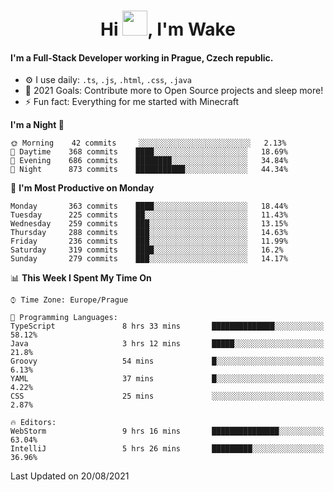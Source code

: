 <h1 align="center">Hi <img src="https://raw.githubusercontent.com/MrWakeCZ/MrWakeCZ/master/Hi.gif" width="40px" />, I'm Wake</h1>

#### I'm a Full-Stack Developer working in Prague, Czech republic.
- ⚙️ I use daily: `.ts`, `.js`, `.html`, `.css`, `.java`
- 🥅 2021 Goals: Contribute more to Open Source projects and sleep more!
- ⚡ Fun fact: Everything for me started with Minecraft

<!--START_SECTION:waka-->
**I'm a Night 🦉** 

```text
🌞 Morning    42 commits     ░░░░░░░░░░░░░░░░░░░░░░░░░   2.13% 
🌆 Daytime    368 commits    ████░░░░░░░░░░░░░░░░░░░░░   18.69% 
🌃 Evening    686 commits    ████████░░░░░░░░░░░░░░░░░   34.84% 
🌙 Night      873 commits    ███████████░░░░░░░░░░░░░░   44.34%

```
📅 **I'm Most Productive on Monday** 

```text
Monday       363 commits    ████░░░░░░░░░░░░░░░░░░░░░   18.44% 
Tuesday      225 commits    ██░░░░░░░░░░░░░░░░░░░░░░░   11.43% 
Wednesday    259 commits    ███░░░░░░░░░░░░░░░░░░░░░░   13.15% 
Thursday     288 commits    ███░░░░░░░░░░░░░░░░░░░░░░   14.63% 
Friday       236 commits    ███░░░░░░░░░░░░░░░░░░░░░░   11.99% 
Saturday     319 commits    ████░░░░░░░░░░░░░░░░░░░░░   16.2% 
Sunday       279 commits    ███░░░░░░░░░░░░░░░░░░░░░░   14.17%

```


📊 **This Week I Spent My Time On** 

```text
⌚︎ Time Zone: Europe/Prague

💬 Programming Languages: 
TypeScript               8 hrs 33 mins       ██████████████░░░░░░░░░░░   58.12% 
Java                     3 hrs 12 mins       █████░░░░░░░░░░░░░░░░░░░░   21.8% 
Groovy                   54 mins             █░░░░░░░░░░░░░░░░░░░░░░░░   6.13% 
YAML                     37 mins             █░░░░░░░░░░░░░░░░░░░░░░░░   4.22% 
CSS                      25 mins             ░░░░░░░░░░░░░░░░░░░░░░░░░   2.87%

🔥 Editors: 
WebStorm                 9 hrs 16 mins       ███████████████░░░░░░░░░░   63.04% 
IntelliJ                 5 hrs 26 mins       █████████░░░░░░░░░░░░░░░░   36.96%

```


 Last Updated on 20/08/2021
<!--END_SECTION:waka-->
